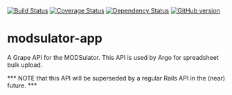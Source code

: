 [![Build Status](https://travis-ci.org/sul-dlss/modsulator-app.svg?branch=master)](https://travis-ci.org/sul-dlss/modsulator-app)
[![Coverage Status](https://coveralls.io/repos/sul-dlss/modsulator-app/badge.svg)](https://coveralls.io/r/sul-dlss/modsulator-app) [![Dependency Status](https://gemnasium.com/sul-dlss/modsulator-app.svg)](https://gemnasium.com/sul-dlss/modsulator-app)
[![GitHub version](https://badge.fury.io/gh/sul-dlss%2Fmodsulator-app.svg)](https://badge.fury.io/gh/sul-dlss%2Fmodsulator-app)

# modsulator-app
A Grape API for the MODSulator. This API is used by Argo for spreadsheet bulk upload.

*** NOTE that this API will be superseded by a regular Rails API in the (near) future. ***


